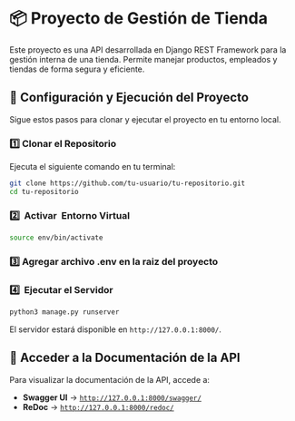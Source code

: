 # 📦 Proyecto de Gestión de Tienda

Este proyecto es una API desarrollada en Django REST Framework para la gestión interna de una tienda. Permite manejar productos, empleados y tiendas de forma segura y eficiente.

## 🚀 Configuración y Ejecución del Proyecto

Sigue estos pasos para clonar y ejecutar el proyecto en tu entorno local.

### 1️⃣ Clonar el Repositorio

Ejecuta el siguiente comando en tu terminal:

```sh
git clone https://github.com/tu-usuario/tu-repositorio.git
cd tu-repositorio
```

### 2️⃣  Activar  Entorno Virtual

```sh
source env/bin/activate
```

### 3️⃣ Agregar archivo .env en la raiz del proyecto

### 4️⃣  Ejecutar el Servidor

```sh
python3 manage.py runserver
```

El servidor estará disponible en `http://127.0.0.1:8000/`.

## 📜 Acceder a la Documentación de la API

Para visualizar la documentación de la API, accede a:

- **Swagger UI** → [`http://127.0.0.1:8000/swagger/`](http://127.0.0.1:8000/swagger/)
- **ReDoc** → [`http://127.0.0.1:8000/redoc/`](http://127.0.0.1:8000/redoc/)

